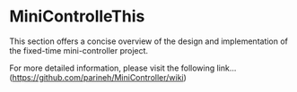 # MiniControlleThis 
This section offers a concise overview of the design and implementation of the fixed-time mini-controller project.

For more detailed information, please visit the following link... (https://github.com/parineh/MiniController/wiki)
